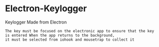 # Electron-Keylogger
Keylogger Made from Electron

```
The key must be focused on the electronic app to ensure that the key is entered When the app returns to the background, 
it must be selected from iohook and mousetrap to collect it
```
